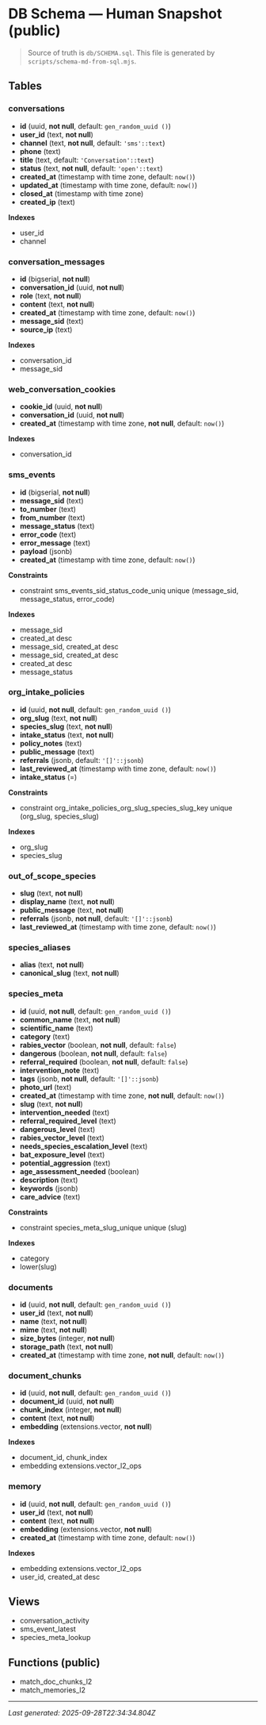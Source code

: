 # DB Schema — Human Snapshot (public)

> Source of truth is `db/SCHEMA.sql`. This file is generated by `scripts/schema-md-from-sql.mjs`.

## Tables

### conversations
- **id** (uuid, **not null**, default: `gen_random_uuid ()`)
- **user_id** (text, **not null**)
- **channel** (text, **not null**, default: `'sms'::text`)
- **phone** (text)
- **title** (text, default: `'Conversation'::text`)
- **status** (text, **not null**, default: `'open'::text`)
- **created_at** (timestamp with time zone, default: `now()`)
- **updated_at** (timestamp with time zone, default: `now()`)
- **closed_at** (timestamp with time zone)
- **created_ip** (text)

**Indexes**
- user_id
- channel

### conversation_messages
- **id** (bigserial, **not null**)
- **conversation_id** (uuid, **not null**)
- **role** (text, **not null**)
- **content** (text, **not null**)
- **created_at** (timestamp with time zone, default: `now()`)
- **message_sid** (text)
- **source_ip** (text)

**Indexes**
- conversation_id
- message_sid

### web_conversation_cookies
- **cookie_id** (uuid, **not null**)
- **conversation_id** (uuid, **not null**)
- **created_at** (timestamp with time zone, **not null**, default: `now()`)

**Indexes**
- conversation_id

### sms_events
- **id** (bigserial, **not null**)
- **message_sid** (text)
- **to_number** (text)
- **from_number** (text)
- **message_status** (text)
- **error_code** (text)
- **error_message** (text)
- **payload** (jsonb)
- **created_at** (timestamp with time zone, default: `now()`)

**Constraints**
- constraint sms_events_sid_status_code_uniq unique (message_sid, message_status, error_code)

**Indexes**
- message_sid
- created_at desc
- message_sid, created_at desc
- message_sid, created_at desc
- created_at desc
- message_status

### org_intake_policies
- **id** (uuid, **not null**, default: `gen_random_uuid ()`)
- **org_slug** (text, **not null**)
- **species_slug** (text, **not null**)
- **intake_status** (text, **not null**)
- **policy_notes** (text)
- **public_message** (text)
- **referrals** (jsonb, default: `'[]'::jsonb`)
- **last_reviewed_at** (timestamp with time zone, default: `now()`)
- **intake_status** (=)

**Constraints**
- constraint org_intake_policies_org_slug_species_slug_key unique (org_slug, species_slug)

**Indexes**
- org_slug
- species_slug

### out_of_scope_species
- **slug** (text, **not null**)
- **display_name** (text, **not null**)
- **public_message** (text, **not null**)
- **referrals** (jsonb, **not null**, default: `'[]'::jsonb`)
- **last_reviewed_at** (timestamp with time zone, default: `now()`)

### species_aliases
- **alias** (text, **not null**)
- **canonical_slug** (text, **not null**)

### species_meta
- **id** (uuid, **not null**, default: `gen_random_uuid ()`)
- **common_name** (text, **not null**)
- **scientific_name** (text)
- **category** (text)
- **rabies_vector** (boolean, **not null**, default: `false`)
- **dangerous** (boolean, **not null**, default: `false`)
- **referral_required** (boolean, **not null**, default: `false`)
- **intervention_note** (text)
- **tags** (jsonb, **not null**, default: `'[]'::jsonb`)
- **photo_url** (text)
- **created_at** (timestamp with time zone, **not null**, default: `now()`)
- **slug** (text, **not null**)
- **intervention_needed** (text)
- **referral_required_level** (text)
- **dangerous_level** (text)
- **rabies_vector_level** (text)
- **needs_species_escalation_level** (text)
- **bat_exposure_level** (text)
- **potential_aggression** (text)
- **age_assessment_needed** (boolean)
- **description** (text)
- **keywords** (jsonb)
- **care_advice** (text)

**Constraints**
- constraint species_meta_slug_unique unique (slug)

**Indexes**
- category
- lower(slug)

### documents
- **id** (uuid, **not null**, default: `gen_random_uuid ()`)
- **user_id** (text, **not null**)
- **name** (text, **not null**)
- **mime** (text, **not null**)
- **size_bytes** (integer, **not null**)
- **storage_path** (text, **not null**)
- **created_at** (timestamp with time zone, **not null**, default: `now()`)

### document_chunks
- **id** (uuid, **not null**, default: `gen_random_uuid ()`)
- **document_id** (uuid, **not null**)
- **chunk_index** (integer, **not null**)
- **content** (text, **not null**)
- **embedding** (extensions.vector, **not null**)

**Indexes**
- document_id, chunk_index
- embedding extensions.vector_l2_ops

### memory
- **id** (uuid, **not null**, default: `gen_random_uuid ()`)
- **user_id** (text, **not null**)
- **content** (text, **not null**)
- **embedding** (extensions.vector, **not null**)
- **created_at** (timestamp with time zone, default: `now()`)

**Indexes**
- embedding extensions.vector_l2_ops
- user_id, created_at desc

## Views
- conversation_activity
- sms_event_latest
- species_meta_lookup

## Functions (public)
- match_doc_chunks_l2
- match_memories_l2

---
_Last generated: 2025-09-28T22:34:34.804Z_
